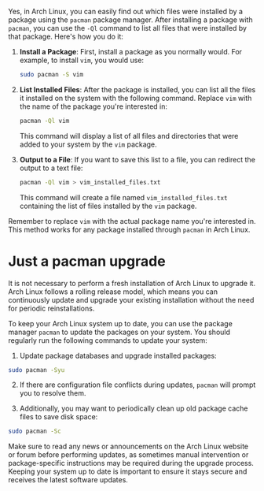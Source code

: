 Yes, in Arch Linux, you can easily find out which files were installed by a package using the `pacman` package manager. After installing a package with `pacman`, you can use the `-Ql` command to list all files that were installed by that package. Here's how you do it:

1. **Install a Package**: First, install a package as you normally would. For example, to install `vim`, you would use:

    ```bash
    sudo pacman -S vim
    ```

2. **List Installed Files**: After the package is installed, you can list all the files it installed on the system with the following command. Replace `vim` with the name of the package you're interested in:

    ```bash
    pacman -Ql vim
    ```

    This command will display a list of all files and directories that were added to your system by the `vim` package.

3. **Output to a File**: If you want to save this list to a file, you can redirect the output to a text file:

    ```bash
    pacman -Ql vim > vim_installed_files.txt
    ```

    This command will create a file named `vim_installed_files.txt` containing the list of files installed by the `vim` package.

Remember to replace `vim` with the actual package name you're interested in. This method works for any package installed through `pacman` in Arch Linux.


# Just a pacman upgrade
It is not necessary to perform a fresh installation of Arch Linux to upgrade it. Arch Linux follows a rolling release model, which means you can continuously update and upgrade your existing installation without the need for periodic reinstallations.

To keep your Arch Linux system up to date, you can use the package manager `pacman` to update the packages on your system. You should regularly run the following commands to update your system:

1. Update package databases and upgrade installed packages:

```bash
sudo pacman -Syu
```

2. If there are configuration file conflicts during updates, `pacman` will prompt you to resolve them.

3. Additionally, you may want to periodically clean up old package cache files to save disk space:

```bash
sudo pacman -Sc
```

Make sure to read any news or announcements on the Arch Linux website or forum before performing updates, as sometimes manual intervention or package-specific instructions may be required during the upgrade process. Keeping your system up to date is important to ensure it stays secure and receives the latest software updates.